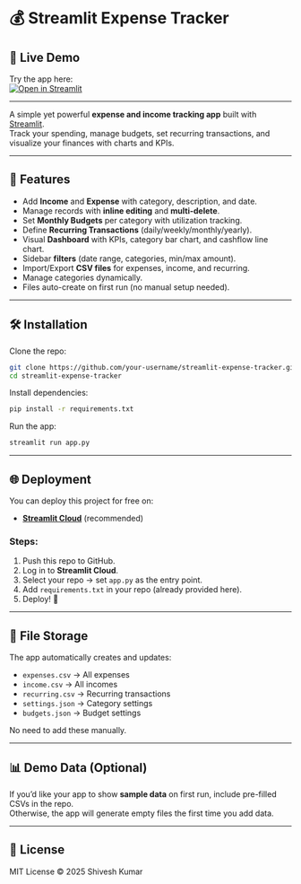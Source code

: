 # 💰 Streamlit Expense Tracker

## 🚀 Live Demo

Try the app here:  
[![Open in Streamlit](https://static.streamlit.io/badges/streamlit_badge_black_white.svg)](https://eulj5unitfwym7bxqjaafw.streamlit.app/)

---

A simple yet powerful **expense and income tracking app** built with [Streamlit](https://streamlit.io/).  
Track your spending, manage budgets, set recurring transactions, and visualize your finances with charts and KPIs.

---

## 🚀 Features
- Add **Income** and **Expense** with category, description, and date.
- Manage records with **inline editing** and **multi-delete**.
- Set **Monthly Budgets** per category with utilization tracking.
- Define **Recurring Transactions** (daily/weekly/monthly/yearly).
- Visual **Dashboard** with KPIs, category bar chart, and cashflow line chart.
- Sidebar **filters** (date range, categories, min/max amount).
- Import/Export **CSV files** for expenses, income, and recurring.
- Manage categories dynamically.
- Files auto-create on first run (no manual setup needed).

---

## 🛠️ Installation
Clone the repo:
```bash
git clone https://github.com/your-username/streamlit-expense-tracker.git
cd streamlit-expense-tracker
```
Install dependencies:
```bash
pip install -r requirements.txt
```
Run the app:
```bash
streamlit run app.py
```

---

## 🌐 Deployment

You can deploy this project for free on:

- **[Streamlit Cloud](https://share.streamlit.io)** (recommended)

### Steps:
1. Push this repo to GitHub.
2. Log in to **Streamlit Cloud**.
3. Select your repo → set `app.py` as the entry point.
4. Add `requirements.txt` in your repo (already provided here).
5. Deploy! 🎉

---

## 📂 File Storage

The app automatically creates and updates:

- `expenses.csv` → All expenses  
- `income.csv` → All incomes  
- `recurring.csv` → Recurring transactions  
- `settings.json` → Category settings  
- `budgets.json` → Budget settings  

No need to add these manually.  

---

## 📊 Demo Data (Optional)

If you’d like your app to show **sample data** on first run, include pre-filled CSVs in the repo.  
Otherwise, the app will generate empty files the first time you add data.  

---

## 📜 License

MIT License © 2025 Shivesh Kumar


